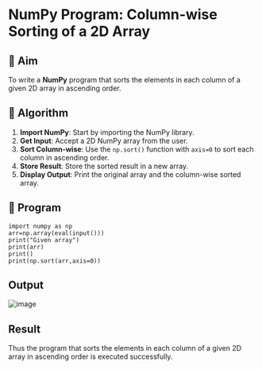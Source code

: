 # NumPy Program: Column-wise Sorting of a 2D Array

## 🎯 Aim
To write a **NumPy** program that sorts the elements in each column of a given 2D array in ascending order.

## 🧠 Algorithm

1. **Import NumPy**: Start by importing the NumPy library.
2. **Get Input**: Accept a 2D NumPy array from the user.
3. **Sort Column-wise**: Use the `np.sort()` function with `axis=0` to sort each column in ascending order.
4. **Store Result**: Store the sorted result in a new array.
5. **Display Output**: Print the original array and the column-wise sorted array.

## 🧾 Program
    import numpy as np
    arr=np.array(eval(input()))
    print("Given array")
    print(arr)
    print()
    print(np.sort(arr,axis=0))
## Output

![image](https://github.com/user-attachments/assets/76303531-85bd-4582-a651-a800490aea62)


## Result
Thus the program that sorts the elements in each column of a given 2D array in ascending order is executed successfully.
